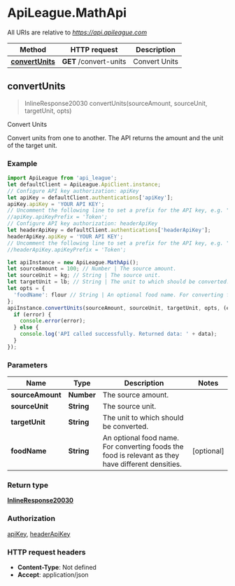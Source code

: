 # ApiLeague.MathApi

All URIs are relative to *https://api.apileague.com*

Method | HTTP request | Description
------------- | ------------- | -------------
[**convertUnits**](MathApi.md#convertUnits) | **GET** /convert-units | Convert Units



## convertUnits

> InlineResponse20030 convertUnits(sourceAmount, sourceUnit, targetUnit, opts)

Convert Units

Convert units from one to another. The API returns the amount and the unit of the target unit.

### Example

```javascript
import ApiLeague from 'api_league';
let defaultClient = ApiLeague.ApiClient.instance;
// Configure API key authorization: apiKey
let apiKey = defaultClient.authentications['apiKey'];
apiKey.apiKey = 'YOUR API KEY';
// Uncomment the following line to set a prefix for the API key, e.g. "Token" (defaults to null)
//apiKey.apiKeyPrefix = 'Token';
// Configure API key authorization: headerApiKey
let headerApiKey = defaultClient.authentications['headerApiKey'];
headerApiKey.apiKey = 'YOUR API KEY';
// Uncomment the following line to set a prefix for the API key, e.g. "Token" (defaults to null)
//headerApiKey.apiKeyPrefix = 'Token';

let apiInstance = new ApiLeague.MathApi();
let sourceAmount = 100; // Number | The source amount.
let sourceUnit = kg; // String | The source unit.
let targetUnit = lb; // String | The unit to which should be converted.
let opts = {
  'foodName': flour // String | An optional food name. For converting foods the food is relevant as they have different densities.
};
apiInstance.convertUnits(sourceAmount, sourceUnit, targetUnit, opts, (error, data, response) => {
  if (error) {
    console.error(error);
  } else {
    console.log('API called successfully. Returned data: ' + data);
  }
});
```

### Parameters


Name | Type | Description  | Notes
------------- | ------------- | ------------- | -------------
 **sourceAmount** | **Number**| The source amount. | 
 **sourceUnit** | **String**| The source unit. | 
 **targetUnit** | **String**| The unit to which should be converted. | 
 **foodName** | **String**| An optional food name. For converting foods the food is relevant as they have different densities. | [optional] 

### Return type

[**InlineResponse20030**](InlineResponse20030.md)

### Authorization

[apiKey](../README.md#apiKey), [headerApiKey](../README.md#headerApiKey)

### HTTP request headers

- **Content-Type**: Not defined
- **Accept**: application/json

